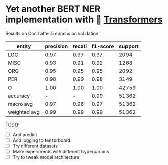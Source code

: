 # Yet another BERT NER implementation with 🤗 [Transformers](https://github.com/huggingface/transformers)

Results on Conll after 5 epochs on validation

entity | precision | recall | f1-score | support
------------ | ------------- | ------------- | ------------- | -------------
LOC         |   0.97   |   0.97   |   0.97   |   2094
MISC        |   0.93  |    0.91  |    0.92   |   1268
 ORG        |   0.95  |    0.95  |    0.95   |   2092
 PER        |   0.98  |    0.99  |    0.98   |   3149
   O        |   1.00  |    1.00  |    1.00   |  42759
accuracy    |   -     |     -    |    0.99   |  51362
macro avg   |      0.97   |   0.96   |   0.97   |  51362
weighted avg  |     0.99    |  0.99  |    0.99    | 51362

TODO:
- [ ] Add predict
- [ ] Add logging to tensorboard
- [ ] Try different datasets
- [ ] Make experiments with different hyperparams
- [ ] Try to tweak model architecture
